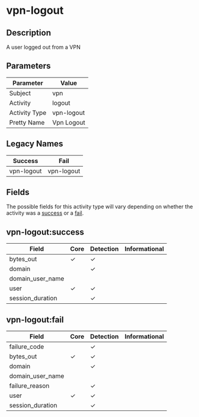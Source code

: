 vpn-logout
==========

Description
-----------
A user logged out from a VPN

Parameters
----------
| Parameter     | Value      |
| ------------- | ---------- |
| Subject       | vpn        |
| Activity      | logout     |
| Activity Type | vpn-logout |
| Pretty Name   | Vpn Logout |

Legacy Names
------------
| Success        | Fail           |
| -------------- | -------------- |
| vpn-logout<br> | vpn-logout<br> |

Fields
------

The possible fields for this activity type will vary depending on whether the activity was a [success](#vpn-logoutsuccess) or a [fail](#vpn-logoutfail).


vpn-logout:success
------------------

| Field            | Core     | Detection | Informational |
| ---------------- | -------- | --------- | ------------- |
| bytes_out        | &#10003; | &#10003;  |               |
| domain           |          | &#10003;  |               |
| domain_user_name |          |           |               |
| user             | &#10003; | &#10003;  |               |
| session_duration |          | &#10003;  |               |

vpn-logout:fail
---------------

| Field            | Core     | Detection | Informational |
| ---------------- | -------- | --------- | ------------- |
| failure_code     |          | &#10003;  |               |
| bytes_out        | &#10003; | &#10003;  |               |
| domain           |          | &#10003;  |               |
| domain_user_name |          |           |               |
| failure_reason   |          | &#10003;  |               |
| user             | &#10003; | &#10003;  |               |
| session_duration |          | &#10003;  |               |